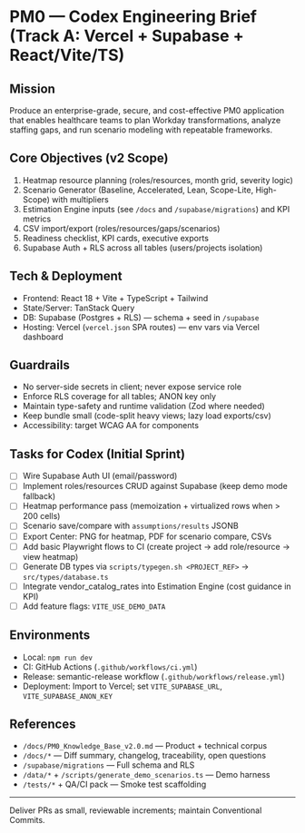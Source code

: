 # PM0 — Codex Engineering Brief (Track A: Vercel + Supabase + React/Vite/TS)

## Mission
Produce an enterprise-grade, secure, and cost-effective PM0 application that enables healthcare teams to plan Workday transformations, analyze staffing gaps, and run scenario modeling with repeatable frameworks.

## Core Objectives (v2 Scope)
1) Heatmap resource planning (roles/resources, month grid, severity logic)
2) Scenario Generator (Baseline, Accelerated, Lean, Scope-Lite, High-Scope) with multipliers
3) Estimation Engine inputs (see `/docs` and `/supabase/migrations`) and KPI metrics
4) CSV import/export (roles/resources/gaps/scenarios)
5) Readiness checklist, KPI cards, executive exports
6) Supabase Auth + RLS across all tables (users/projects isolation)

## Tech & Deployment
- Frontend: React 18 + Vite + TypeScript + Tailwind
- State/Server: TanStack Query
- DB: Supabase (Postgres + RLS) — schema + seed in `/supabase`
- Hosting: Vercel (`vercel.json` SPA routes) — env vars via Vercel dashboard

## Guardrails
- No server-side secrets in client; never expose service role
- Enforce RLS coverage for all tables; ANON key only
- Maintain type-safety and runtime validation (Zod where needed)
- Keep bundle small (code-split heavy views; lazy load exports/csv)
- Accessibility: target WCAG AA for components

## Tasks for Codex (Initial Sprint)
- [ ] Wire Supabase Auth UI (email/password)
- [ ] Implement roles/resources CRUD against Supabase (keep demo mode fallback)
- [ ] Heatmap performance pass (memoization + virtualized rows when > 200 cells)
- [ ] Scenario save/compare with `assumptions/results` JSONB
- [ ] Export Center: PNG for heatmap, PDF for scenario compare, CSVs
- [ ] Add basic Playwright flows to CI (create project → add role/resource → view heatmap)
- [ ] Generate DB types via `scripts/typegen.sh <PROJECT_REF>` → `src/types/database.ts`
- [ ] Integrate vendor_catalog_rates into Estimation Engine (cost guidance in KPI)
- [ ] Add feature flags: `VITE_USE_DEMO_DATA`

## Environments
- Local: `npm run dev`
- CI: GitHub Actions (`.github/workflows/ci.yml`)
- Release: semantic-release workflow (`.github/workflows/release.yml`)
- Deployment: Import to Vercel; set `VITE_SUPABASE_URL`, `VITE_SUPABASE_ANON_KEY`

## References
- `/docs/PM0_Knowledge_Base_v2.0.md` — Product + technical corpus
- `/docs/*` — Diff summary, changelog, traceability, open questions
- `/supabase/migrations` — Full schema and RLS
- `/data/*` + `/scripts/generate_demo_scenarios.ts` — Demo harness
- `/tests/*` + QA/CI pack — Smoke test scaffolding

---
Deliver PRs as small, reviewable increments; maintain Conventional Commits.
